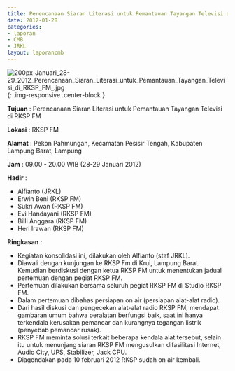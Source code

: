 ```yaml
---
title: Perencanaan Siaran Literasi untuk Pemantauan Tayangan Televisi di RKSP FM
date: 2012-01-28
categories:
- laporan
- CMB
- JRKL
layout: laporancmb
---
```


![200px-Januari_28-29_2012_Perencanaan_Siaran_Literasi_untuk_Pemantauan_Tayangan_Televisi_di_RKSP_FM_.jpg](/uploads/200px-Januari_28-29_2012_Perencanaan_Siaran_Literasi_untuk_Pemantauan_Tayangan_Televisi_di_RKSP_FM_.jpg){: .img-responsive .center-block }	
	
**Tujuan** :	Perencanaan Siaran Literasi untuk Pemantauan Tayangan Televisi di RKSP FM
	
**Lokasi** :	RKSP FM
	
**Alamat** : 	Pekon Pahmungan, Kecamatan Pesisir Tengah, Kabupaten Lampung Barat, Lampung
	
**Jam** :	09.00 - 20.00 WIB (28-29 Januari 2012)
	
**Hadir** :	
*	Alfianto (JRKL)
*	Erwin Beni (RKSP FM)
*	Sukri Awan (RKSP FM)
*	Evi Handayani (RKSP FM)
*	Billi Anggara (RKSP FM)
*	Heri Irawan (RKSP FM)

**Ringkasan** :	
*	Kegiatan konsolidasi ini, dilakukan oleh Alfianto (staf JRKL).
*	Diawali dengan kunjungan ke RKSP Fm di Krui, Lampung Barat. Kemudian berdiskusi dengan ketua RKSP FM untuk menentukan jadual pertemuan dengan pegiat RKSP FM.
*	Pertemuan dilakukan bersama seluruh pegiat RKSP FM di Studio RKSP FM.
*	Dalam pertemuan dibahas persiapan on air (persiapan alat-alat radio).
*	Dari hasil diskusi dan pengecekan alat-alat radio RKSP FM, mendapat gambaran umum bahwa peralatan berfungsi baik, saat ini hanya terkendala kerusakan pemancar dan kurangnya tegangan listrik (penyebab pemancar rusak).
*	RKSP FM meminta solusi terkait beberapa kendala alat tersebut, selain itu untuk menunjang siaran RKSP FM mengusulkan difasilitasi Internet, Audio City, UPS, Stabilizer, Jack CPU.
*	Diagendakan pada 10 februari 2012 RKSP sudah on air kembali.

